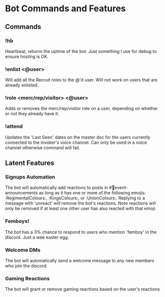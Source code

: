 # Bot Commands and Features

## Commands
### !hb
Heartbeat, returns the uptime of the bot. Just something I use for debug to ensure hosting is OK.

### !enlist <@user>
Will add all the Recruit roles to the @'d user. Will not work on users that are already enlisted.

### !role <merc/rep/visitor> <@user>
Adds or removes the merc/rep/visitor role on a user, depending on whether or not they already have it.

### !attend
Updates the 'Last Seen' dates on the master doc for the users currently connected to the invoker's voice channel. Can only be used in a voice channel otherwise command will fail.

## Latent Features
### Signups Automation 
The bot will automatically add reactions to posts in #⁠📢event-announcements as long as it has one or more of the following emojis: :RegimentalColours:, :KingsColours:, or :UnionColours:.
Replying to a message with 'unreact' will remove the bot's reactions. Note reactions will only be removed if at least one other user has also reacted with that emoji.
### Femboys!
The bot has a 3% chance to respond to users who mention 'femboy' in the discord. Just a wee easter egg.
### Welcome DMs
The bot will automatically send a welcome message to any new members who join the discord.
### Gaming Reactions
The bot will grant or remove gaming reactions based on the user's reactions
